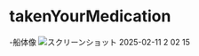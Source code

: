 # takenYourMedication
-船体像
![スクリーンショット 2025-02-11 2 02 15](https://github.com/user-attachments/assets/e44247d4-1118-4c2e-92eb-d196a681d0d8)
